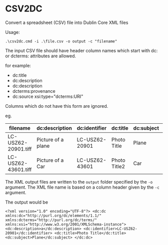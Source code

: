 # CSV2DC
Convert a spreadsheet (CSV) file into Dublin Core XML files

Usage:

`.\csv2dc.cmd -i .\file.csv -o output -c "filename"`

The input CSV file should have header column names which start with dc: or dcterms:
attributes are allowed.

for example:

- dc:title
- dc:description
- dc:description
- dcterms:provenance
- dc:source xsi:type="dcterms:URI"

Columns which do not have this form are ignored.

eg.

filename | dc:description | dc:identifier | dc:title | dc:subject | dcterms:provenance 
-------- | -------------  | ------------- | -------- | ----------- | -----------
LC-USZ62-20901.tiff | Picture of a plane | LC-USZ62-20901 | Photo Title | Plane | LOC
LC-USZ62-43601.tiff | Picture of a Car | LC-USZ62-43601 | Photo Title2 | Car | LOC


The XML output files are written to the `output` folder specified by the `-o` argument. The XML file name is based on a column header given by the `-c` argument.

The output would be

`<?xml version="1.0" encoding="UTF-8"?>
<dc:dc xmlns:dc="http://purl.org/dc/elements/1.1/"    xmlns:dcterms="http://purl.org/dc/terms/" xmlns:xsi="http://www.w3.org/2001/XMLSchema-instance">
	<dc:description>a</dc:description>
	<dc:identifier>LC-USZ62-20901</dc:identifier>
	<dc:title>Photo Title</dc:title>
	<dc:subject>Plane</dc:subject>
</dc:dc>
`
